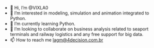 - 👋 Hi, I’m @VIXLA0
- 👀 I’m interested in modeling, simulation and animation integrated to Python.
- 🌱 I’m currently learning Python.
- 💞️ I’m looking to collaborate on business analysis related to seaport terminals and railway logistics and any free support for big data.
- 📫 How to reach me lagm@4decision.com.br

<!---
VIXLA0/VIXLA0 is a ✨ special ✨ repository because its `README.md` (this file) appears on your GitHub profile.
You can click the Preview link to take a look at your changes.
--->
